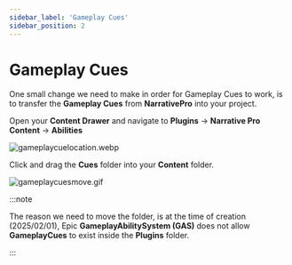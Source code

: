 ```yaml
---
sidebar_label: 'Gameplay Cues'
sidebar_position: 2
---
```


# Gameplay Cues

One small change we need to make in order for Gameplay Cues to work, is to transfer the **Gameplay Cues** from **NarrativePro** into your project.

Open your **Content Drawer** and navigate to **Plugins** -> **Narrative Pro Content** -> **Abilities**

![gameplaycuelocation.webp](//img/pro/Installation/gameplaycues/gameplaycuelocation.webp)

Click and drag the **Cues** folder into your **Content** folder.

![gameplaycuesmove.gif](//img/pro/Installation/gameplaycues/gameplaycuesmove.gif)

:::note

The reason we need to move the folder, is at the time of creation (2025/02/01), Epic **GameplayAbilitySystem (GAS)** does not allow **GameplayCues** to exist inside the **Plugins** folder.

:::